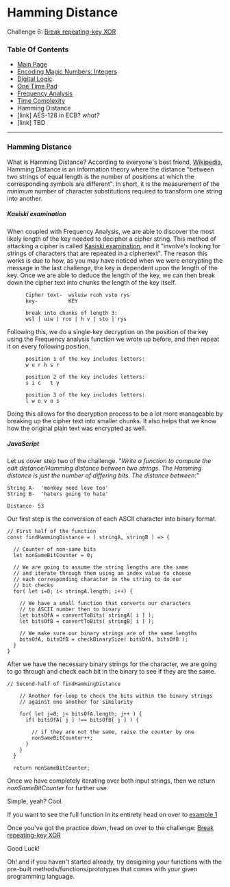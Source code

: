 # Hamming Distance
Challenge 6: [Break repeating-key XOR](https://cryptopals.com/sets/1/challenges/6)

### Table Of Contents
* [Main Page](../)
* [Encoding Magic Numbers: Integers](../problem1/)
* [Digital Logic](../problem2/)
* [One Time Pad](../problem3/)
* [Frequency Analysis](../problem4/)
* [Time Complexity](../problem5/)
* Hamming Distance
* [link] AES-128 in ECB? *what?*
* [link] TBD
---
### Hamming Distance
What is Hamming Distance?  According to everyone's best friend, [Wikipedia](https://en.wikipedia.org/wiki/Hamming_distance), Hamming Distance is an information theory where the distance "between two strings of equal length is the number of positions at which the corresponding symbols are different". In short, it is the measurement of the *minimum* number of character substitutions required to transform one string into another.


##### Kasiski examination
When coupled with Frequency Analysis, we are able to discover the most likely length of the key needed to decipher a cipher string.  This method of attacking a cipher is called [Kasiski examination](https://en.wikipedia.org/wiki/Kasiski_examination), and it "involve's looking for strings of characters that are repeated in a ciphertext".  The reason this works is due to how, as you may have noticed when we were encrypting the message in the last challenge, the key is dependent upon the length of the key.  Once we are able to deduce the length of the key, we can then break down the cipher text into chunks the length of the key itself.
```
      Cipher text-  wsluiw rcoh vsto rys
      key-          KEY

      break into chunks of length 3:
      wsl | uiw | rco | h v | sto | rys
```

Following this, we do a single-key decryption on the position of the key using the Frequency analysis function we wrote up before, and then repeat it on every following position.
```
      position 1 of the key includes letters:
      w u r h s r

      position 2 of the key includes letters:
      s i c   t y
      
      position 3 of the key includes letters:
      l w o v o s
```

Doing this allows for the decryption process to be a lot more manageable by breaking up the cipher text into smaller chunks.  It also helps that we know how the original plain text was encrypted as well.

##### JavaScript
Let us cover step two of the challenge. "_Write a function to compute the edit distance/Hamming distance between two strings. The Hamming distance is just the number of differing bits. The distance between_:"
```
String A-  'monkey need love too'
String B-  'haters going to hate'

Distance- 53
```

Our first step is the conversion of each ASCII character into binary format.
```
// First half of the function
const findHammingDistance = ( stringA, stringB ) => {

  // Counter of non-same bits
  let nonSameBitCounter = 0;

  // We are going to assume the string lengths are the same
  // and iterate through them using an index value to choose
  // each corresponding character in the string to do our
  // bit checks
  for( let i=0; i< stringA.length; i++) {

    // We have a small function that converts our characters
    // to ASCII number then to binary
    let bitsOfA = convertToBits( stringA[ i ] );
    let bitsOfB = convertToBits( stringB[ i ] );

    // We make sure our binary strings are of the same lengths
    bitsOfA, bitsOfB = checkBinarySize( bitsOfA, bitsOfB );
  }
}
```

After we have the necessary binary strings for the character, we are going to go through and check each bit in the binary to see if they are the same.
```
// Second-half of findHammingDistance

    // Another for-loop to check the bits within the binary strings
    // against one another for similarity

    for( let j=0; j< bitsOfA.length; j++ ) {
      if( bitsOfA[ j ] !== bitsOfB[ j ] ) {

        // if they are not the same, raise the counter by one
        nonSameBitCounter++;
      }
    }
  }

  return nonSameBitCounter;
```

Once we have completely iterating over both input strings, then we return _nonSameBitCounter_ for further use.

Simple, yeah?  Cool.  

If you want to see the full function in its entirety head on over to [example 1](./example1.js)

Once you've got the practice down, head on over to the challenge: [Break repeating-key XOR](https://cryptopals.com/sets/1/challenges/6)

Good Luck!

Oh! and if you haven't started already, try desigining your functions with the pre-built methods/functions/prototypes that comes with your given programming language.